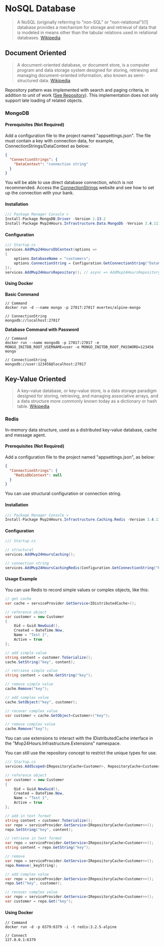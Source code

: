 # NoSQL Database
>A NoSQL (originally referring to "non-SQL" or "non-relational")[1] database provides a mechanism for storage and retrieval of data that is modeled in means other than the tabular relations used in relational databases. [Wikipedia](https://en.wikipedia.org/wiki/NoSQL)

## Document Oriented
> A document-oriented database, or document store, is a computer program and data storage system designed for storing, retrieving and managing document-oriented information, also known as semi-structured data.  [Wikipedia](https://en.wikipedia.org/wiki/Document-oriented_database)

Repository pattern was implemented with search and paging criteria, in addition to unit of work ([See Repository](en-us/database/use-repository)). This implementation does not only support late loading of related objects.

### MongoDB

#### Prerequisites (Not Required)
Add a configuration file to the project named "appsettings.json". The file must contain a key with connection data, for example, ConnectionStrings/DataContext as below:
```json
{
  "ConnectionStrings": {
    "DataContext": "connection string"
  }
}
```
You will be able to use direct database connection, which is not recommended. Access the [ConnectionStrings](https://www.connectionstrings.com/) website and see how to set up the connection with your bank.

#### Installation
```csharp
/// Package Manager Console >
Install-Package MongoDB.Driver -Version 2.13.2
Install-Package Mvp24Hours.Infrastructure.Data.MongoDb -Version 3.4.111
```
#### Configuration
```csharp
/// Startup.cs
services.AddMvp24HoursDbContext(options =>
{
    options.DatabaseName = "customers";
    options.ConnectionString = Configuration.GetConnectionString("DataContext");
});
services.AddMvp24HoursRepository(); // async => AddMvp24HoursRepositoryAsync()
```

#### Using Docker
**Basic Command**
```
// Command
docker run -d --name mongo -p 27017:27017 mvertes/alpine-mongo

// ConnectionString
mongodb://localhost:27017

```

**Database Command with Password**
```
// Command
docker run --name mongodb -p 27017:27017 -e MONGO_INITDB_ROOT_USERNAME=user -e MONGO_INITDB_ROOT_PASSWORD=123456 mongo

// ConnectionString
mongodb://user:123456@localhost:27017

```

## Key-Value Oriented
>A key–value database, or key–value store, is a data storage paradigm designed for storing, retrieving, and managing associative arrays, and a data structure more commonly known today as a dictionary or hash table. [Wikipedia](https://en.wikipedia.org/wiki/Key%E2%80%93value_database)

### Redis
In-memory data structure, used as a distributed key-value database, cache and message agent.

#### Prerequisites (Not Required)
Add a configuration file to the project named "appsettings.json", as below:
```json
{
  "ConnectionStrings": {
    "RedisDbContext": null
  }
}

```
You can use structural configuration or connection string.

#### Installation
```csharp
/// Package Manager Console >
Install-Package Mvp24Hours.Infrastructure.Caching.Redis -Version 3.4.111
```

#### Configuration
```csharp
/// Startup.cs

// structural
services.AddMvp24HoursCaching();

// connection string
services.AddMvp24HoursCachingRedis(Configuration.GetConnectionString("RedisDbContext"));

```

#### Usage Example
You can use Redis to record simple values or complex objects, like this:

```csharp
// get cache
var cache = serviceProvider.GetService<IDistributedCache>();

// reference object
var customer = new Customer
{
    Oid = Guid.NewGuid(),
    Created = DateTime.Now,
    Name = "Test 1",
    Active = true
};

// add simple value
string content = customer.ToSerialize();
cache.SetString("key", content);

// retrieve simple value
string content = cache.GetString("key");

// remove simple value
cache.Remove("key");

// add complex value
cache.SetObject("key", customer);

// recover complex value
var customer = cache.GetObject<Customer>("key");

// remove complex value
cache.Remove("key");

```

You can use extensions to interact with the IDistributedCache interface in the "Mvp24Hours.Infrastructure.Extensions" namespace.

You can still use the repository concept to restrict the unique types for use.

```csharp
/// Startup.cs
services.AddScoped<IRepositoryCache<Customer>, RepositoryCache<Customer>>();

// reference object
var customer = new Customer
{
    Oid = Guid.NewGuid(),
    Created = DateTime.Now,
    Name = "Test 1",
    Active = true
};

// add in text format
string content = customer.ToSerialize();
var repo = serviceProvider.GetService<IRepositoryCache<Customer>>();
repo.SetString("key", content);

// retrieve in text format
var repo = serviceProvider.GetService<IRepositoryCache<Customer>>();
string content = repo.GetString("key");

// remove
var repo = serviceProvider.GetService<IRepositoryCache<Customer>>();
repo.Remove(_keyString);

// add complex value
var repo = serviceProvider.GetService<IRepositoryCache<Customer>>();
repo.Set("key", customer);

// recover complex value
var repo = serviceProvider.GetService<IRepositoryCache<Customer>>();
var customer = repo.Get("key");

```

#### Using Docker
```
// Command
docker run -d -p 6379:6379 -i -t redis:3.2.5-alpine

// Connect
127.0.0.1:6379

```
